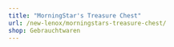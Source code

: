 ```yaml
---
title: "MorningStar's Treasure Chest"
url: /new-lenox/morningstars-treasure-chest/
shop: Gebrauchtwaren
---
```

